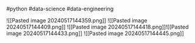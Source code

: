 #python #data-science #data-engineering 

![[Pasted image 20240517144359.png]]
![[Pasted image 20240517144409.png]]
![[Pasted image 20240517144418.png]]![[Pasted image 20240517144433.png]]
![[Pasted image 20240517144445.png]]
